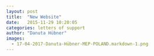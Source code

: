 ```yaml
---
layout: post
title:  "New Website"
date:   2015-11-29 10:20:05
categories: letters of support
author: "Danuta Hübner"
images:
  - 17-04-2017-Danuta-Hübner-MEP-POLAND.markdown-1.png
---
```



